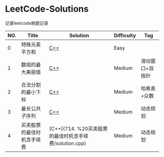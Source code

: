# LeetCode-Solutions
记录leetcode刷题记录

| NO.  | Title                      | Solution                                               | Difficulty | Tag             |
| ---- | -------------------------- | ------------------------------------------------------ | ---------- | --------------- |
| 0    | 特殊元素平方和             | [C++](6889.%20特殊元素平方和/solution.cpp)             | Easy       |                 |
| 1    | 数组的最大美丽值           | <a href="6929. 数组的最大美丽值/solution.cpp">C++</a>  | Medium     | 滑动窗口+双指针 |
| 2    | 合法分割的最小下标         | [C++](6927.%20合法分割的最小下标/solution.cpp)         | Medium     | 哈希表+众数     |
| 3    | 最长公共子序列             | [C++](1143.%20最长公共子序列/solution.cpp)             | Medium     | 动态规划        |
| 4    | 买卖股票的最佳时机含手续费 | [C++](714. %20买卖股票的最佳时机含手续费/solution.cpp) | Medium     | 动态规划        |


